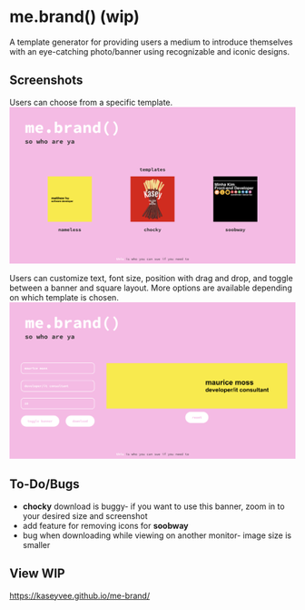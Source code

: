 # me.brand() (wip)

A template generator for providing users a medium to introduce themselves with an eye-catching photo/banner using recognizable and iconic designs.

## Screenshots

Users can choose from a specific template.
![Landing page for me.brand()](https://github.com/kaseyvee/me-brand/blob/main/docs/Home.png?raw=true)

Users can customize text, font size, position with drag and drop, and toggle between a banner and square layout. More options are available depending on which template is chosen.
![Page where user can customize a chosen template](https://github.com/kaseyvee/me-brand/blob/main/docs/Customize.png?raw=true)

## To-Do/Bugs
- **chocky** download is buggy- if you want to use this banner, zoom in to your desired size and screenshot
- add feature for removing icons for **soobway**
- bug when downloading while viewing on another monitor- image size is smaller

## View WIP
https://kaseyvee.github.io/me-brand/
